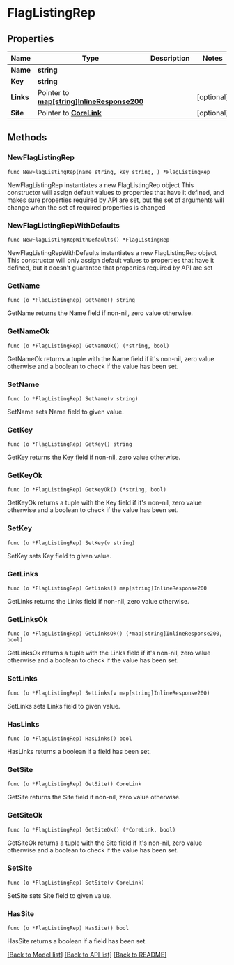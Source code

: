 # FlagListingRep

## Properties

Name | Type | Description | Notes
------------ | ------------- | ------------- | -------------
**Name** | **string** |  | 
**Key** | **string** |  | 
**Links** | Pointer to [**map[string]InlineResponse200**](InlineResponse200.md) |  | [optional] 
**Site** | Pointer to [**CoreLink**](CoreLink.md) |  | [optional] 

## Methods

### NewFlagListingRep

`func NewFlagListingRep(name string, key string, ) *FlagListingRep`

NewFlagListingRep instantiates a new FlagListingRep object
This constructor will assign default values to properties that have it defined,
and makes sure properties required by API are set, but the set of arguments
will change when the set of required properties is changed

### NewFlagListingRepWithDefaults

`func NewFlagListingRepWithDefaults() *FlagListingRep`

NewFlagListingRepWithDefaults instantiates a new FlagListingRep object
This constructor will only assign default values to properties that have it defined,
but it doesn't guarantee that properties required by API are set

### GetName

`func (o *FlagListingRep) GetName() string`

GetName returns the Name field if non-nil, zero value otherwise.

### GetNameOk

`func (o *FlagListingRep) GetNameOk() (*string, bool)`

GetNameOk returns a tuple with the Name field if it's non-nil, zero value otherwise
and a boolean to check if the value has been set.

### SetName

`func (o *FlagListingRep) SetName(v string)`

SetName sets Name field to given value.


### GetKey

`func (o *FlagListingRep) GetKey() string`

GetKey returns the Key field if non-nil, zero value otherwise.

### GetKeyOk

`func (o *FlagListingRep) GetKeyOk() (*string, bool)`

GetKeyOk returns a tuple with the Key field if it's non-nil, zero value otherwise
and a boolean to check if the value has been set.

### SetKey

`func (o *FlagListingRep) SetKey(v string)`

SetKey sets Key field to given value.


### GetLinks

`func (o *FlagListingRep) GetLinks() map[string]InlineResponse200`

GetLinks returns the Links field if non-nil, zero value otherwise.

### GetLinksOk

`func (o *FlagListingRep) GetLinksOk() (*map[string]InlineResponse200, bool)`

GetLinksOk returns a tuple with the Links field if it's non-nil, zero value otherwise
and a boolean to check if the value has been set.

### SetLinks

`func (o *FlagListingRep) SetLinks(v map[string]InlineResponse200)`

SetLinks sets Links field to given value.

### HasLinks

`func (o *FlagListingRep) HasLinks() bool`

HasLinks returns a boolean if a field has been set.

### GetSite

`func (o *FlagListingRep) GetSite() CoreLink`

GetSite returns the Site field if non-nil, zero value otherwise.

### GetSiteOk

`func (o *FlagListingRep) GetSiteOk() (*CoreLink, bool)`

GetSiteOk returns a tuple with the Site field if it's non-nil, zero value otherwise
and a boolean to check if the value has been set.

### SetSite

`func (o *FlagListingRep) SetSite(v CoreLink)`

SetSite sets Site field to given value.

### HasSite

`func (o *FlagListingRep) HasSite() bool`

HasSite returns a boolean if a field has been set.


[[Back to Model list]](../README.md#documentation-for-models) [[Back to API list]](../README.md#documentation-for-api-endpoints) [[Back to README]](../README.md)


